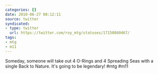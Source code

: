 ```yaml
---
categories: []
date: 2010-06-27 08:12:11
source: twitter
syndicated:
- type: twitter
  url: https://twitter.com/roy_mtg/statuses/17150860467/
tags:
- mtg
- m11
---
```


Someday, someone will take out 4 O-Rings and 4 Spreading Seas with a single Back to Nature. It's going to be legendary! #mtg #m11
